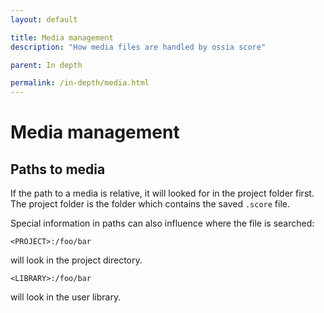 ```yaml
---
layout: default

title: Media management
description: "How media files are handled by ossia score"

parent: In depth

permalink: /in-depth/media.html
---
```


# Media management

## Paths to media

If the path to a media is relative, it will looked for in the project folder first.
The project folder is the folder which contains the saved `.score` file.

Special information in paths can also influence where the file is searched:

    <PROJECT>:/foo/bar

will look in the project directory.

    <LIBRARY>:/foo/bar

will look in the user library.
